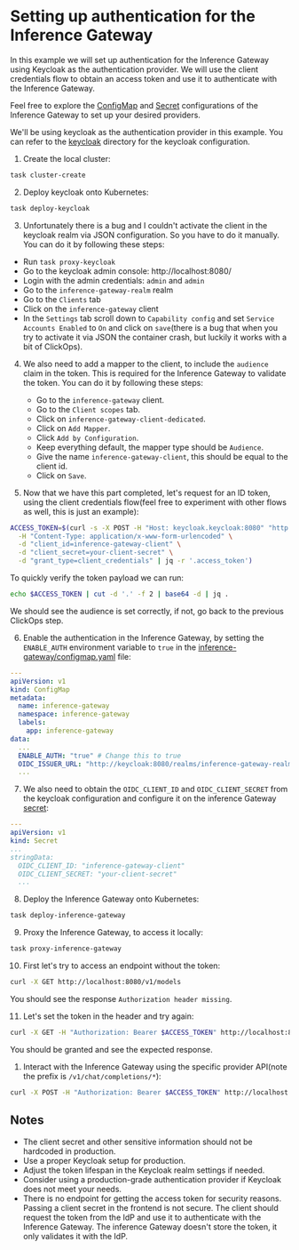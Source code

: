 # Setting up authentication for the Inference Gateway

In this example we will set up authentication for the Inference Gateway using Keycloak as the authentication provider. We will use the client credentials flow to obtain an access token and use it to authenticate with the Inference Gateway.

Feel free to explore the [ConfigMap](inference-gateway/configmap.yaml) and [Secret](inference-gateway/secret.yaml) configurations of the Inference Gateway to set up your desired providers.

We'll be using keycloak as the authentication provider in this example. You can refer to the [keycloak](keycloak) directory for the keycloak configuration.

1. Create the local cluster:

```bash
task cluster-create
```

2. Deploy keycloak onto Kubernetes:

```bash
task deploy-keycloak
```

3. Unfortunately there is a bug and I couldn't activate the client in the keycloak realm via JSON configuration. So you have to do it manually. You can do it by following these steps:

- Run `task proxy-keycloak`
- Go to the keycloak admin console: http://localhost:8080/
- Login with the admin credentials: `admin` and `admin`
- Go to the `inference-gateway-realm` realm
- Go to the `Clients` tab
- Click on the `inference-gateway` client
- In the `Settings` tab scroll down to `Capability config` and set `Service Accounts Enabled` to `On` and click on `save`(there is a bug that when you try to activate it via JSON the container crash, but luckily it works with a bit of ClickOps).

4. We also need to add a mapper to the client, to include the `audience` claim in the token. This is required for the Inference Gateway to validate the token. You can do it by following these steps:

   - Go to the `inference-gateway` client.
   - Go to the `Client scopes` tab.
   - Click on `inference-gateway-client-dedicated`.
   - Click on `Add Mapper`.
   - Click `Add by Configuration`.
   - Keep everything default, the mapper type should be `Audience`.
   - Give the name `inference-gateway-client`, this should be equal to the client id.
   - Click on `Save`.

5. Now that we have this part completed, let's request for an ID token, using the client credentials flow(feel free to experiment with other flows as well, this is just an example):

```bash
ACCESS_TOKEN=$(curl -s -X POST -H "Host: keycloak.keycloak:8080" "http://localhost:8080/realms/inference-gateway-realm/protocol/openid-connect/token" \
  -H "Content-Type: application/x-www-form-urlencoded" \
  -d "client_id=inference-gateway-client" \
  -d "client_secret=your-client-secret" \
  -d "grant_type=client_credentials" | jq -r '.access_token')
```

To quickly verify the token payload we can run:

```bash
echo $ACCESS_TOKEN | cut -d '.' -f 2 | base64 -d | jq .
```

We should see the audience is set correctly, if not, go back to the previous ClickOps step.

6. Enable the authentication in the Inference Gateway, by setting the `ENABLE_AUTH` environment variable to `true` in the [inference-gateway/configmap.yaml](inference-gateway/configmap.yaml) file:

```yaml
---
apiVersion: v1
kind: ConfigMap
metadata:
  name: inference-gateway
  namespace: inference-gateway
  labels:
    app: inference-gateway
data:
  ...
  ENABLE_AUTH: "true" # Change this to true
  OIDC_ISSUER_URL: "http://keycloak:8080/realms/inference-gateway-realm"
  ...
```

7. We also need to obtain the `OIDC_CLIENT_ID` and `OIDC_CLIENT_SECRET` from the keycloak configuration and configure it on the inference Gateway [secret](inference-gateway/secret.yaml):

```yaml
---
apiVersion: v1
kind: Secret
...
stringData:
  OIDC_CLIENT_ID: "inference-gateway-client"
  OIDC_CLIENT_SECRET: "your-client-secret"
  ...
```

8. Deploy the Inference Gateway onto Kubernetes:

```bash
task deploy-inference-gateway
```

9. Proxy the Inference Gateway, to access it locally:

```bash
task proxy-inference-gateway
```

10. First let's try to access an endpoint without the token:

```bash
curl -X GET http://localhost:8080/v1/models
```

You should see the response `Authorization header missing`.

11. Let's set the token in the header and try again:

```bash
curl -X GET -H "Authorization: Bearer $ACCESS_TOKEN" http://localhost:8080/v1/models
```

You should be granted and see the expected response.

1.  Interact with the Inference Gateway using the specific provider API(note the prefix is `/v1/chat/completions/*`):

```bash
curl -X POST -H "Authorization: Bearer $ACCESS_TOKEN" http://localhost:8080/v1/chat/completions?provider=groq -d '{"model": "llama-3.2-3b-preview", "messages": [{"role": "user", "content": "Explain the importance of fast language models. Keep it short and concise."}]}' | jq .
```

## Notes

- The client secret and other sensitive information should not be hardcoded in production.
- Use a proper Keycloak setup for production.
- Adjust the token lifespan in the Keycloak realm settings if needed.
- Consider using a production-grade authentication provider if Keycloak does not meet your needs.
- There is no endpoint for getting the access token for security reasons. Passing a client secret in the frontend is not secure. The client should request the token from the IdP and use it to authenticate with the Inference Gateway. The inference Gateway doesn't store the token, it only validates it with the IdP.

